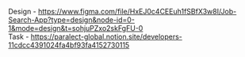 Design - https://www.figma.com/file/HxEJ0c4CEEuh1fSBfX3w8I/Job-Search-App?type=design&node-id=0-1&mode=design&t=sohjuPZxo2skFgFU-0  
Task - https://paralect-global.notion.site/developers-11cdcc4391024fa4bf93fa4152730115
